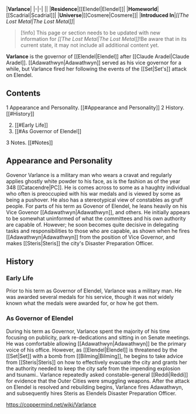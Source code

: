 |**Varlance**|
|-|-|
||
|**Residence**|[[Elendel\|Elendel]]|
|**Homeworld**|[[Scadrial\|Scadrial]]|
|**Universe**|[[Cosmere\|Cosmere]]|
|**Introduced In**|*[[The Lost Metal\|The Lost Metal]]*|

> [!info] This page or section needs to be updated with new information for *[[The Lost Metal\|The Lost Metal]]*!Be aware that in its current state, it may not include all additional content yet.

**Varlance** is the governor of [[Elendel\|Elendel]] after [[Claude Aradel\|Claude Aradel]]. [[Adawathwyn\|Adawathwyn]] served as his vice governor for a while, but Varlance fired her following the events of the [[Set\|Set's]] attack on Elendel.

## Contents

1 Appearance and Personality. [[#Appearance and Personality]] 
2 History. [[#History]] 

2. [[#Early Life]] 
2. [[#As Governor of Elendel]] 


3 Notes. [[#Notes]] 


## Appearance and Personality
Govenor Varlance is a military man who wears a cravat and regularly applies ghostly white powder to his face, as is the fashion as of the year 348 [[Catacendre\|PC]]. He is comes across to some as a haughty individual who often is preoccupied with his war medals and is viewed by some as being a pushover. He also has a stereotypical view of constables as gruff people. For parts of his term as Govenor of Elendel, he leans heavily on his Vice Govenor [[Adawathwyn\|Adawathwyn]], and others. He initially appears to be somewhat uninformed of what the committees and his own authority are capable of. However; he soon becomes quite decisive in delegating tasks and responsibilities to those who are capable, as shown when he fires [[Adawathwyn\|Adawathwyn]] from the position of Vice Governor, and makes [[Steris\|Steris]] the city's Disaster Preparation Officer.

## History
### Early Life
Prior to his term as Governor of Elendel, Varlance was a military man. He was awarded several medals for his service, though it was not widely known what the medals were awarded for, or how he got them.

### As Governor of Elendel
During his term as Governor, Varlance spent the majority of his time focusing on publicity, park re-dedications and sitting in on Senate meetings. He was comfortable allowing [[Adawathwyn\|Adawathwyn]] be the primary voice of his office. However, as [[Elendel\|Elendel]] is threatened by the [[Set\|Set]] with a bomb from [[Bilming\|Bilming]], he begins to take advice from [[Steris\|Steris]] on how to effectively evacuate the city and grants her the authority needed to keep the city safe from the impending explosion and tsunami.. Varlance repeatedly asked constable-general [[Reddi\|Reddi]] for evidence that the Outer Cities were smuggling weapons. After the attack on Elendel is resolved and rebuilding begins, Varlance fires Adawathwyn, and subsequently hires Steris as Elendels Disaster Preparation Officer.



https://coppermind.net/wiki/Varlance